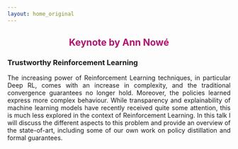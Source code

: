 ```yaml
---
layout: home_original
---
```


<div class="header">
	<h2>
	<center><span style="color:#b11170">Keynote by Ann Nowé</span></center>
	</h2>
</div>

<style>
body {
text-align: justify}
</style>

### Trustworthy Reinforcement Learning

The increasing power of Reinforcement Learning techniques, in particular Deep RL, comes with an increase in complexity, and the traditional convergence guarantees no longer hold. Moreover, the policies learned express more complex behaviour. While transparency and explainability of machine learning models have recently received quite some attention, this is much less explored in the context of Reinforcement Learning. In this talk I will discuss the different aspects to this problem and provide an overview of the state-of-art, including some of our own work on policy distillation and formal guarantees.
